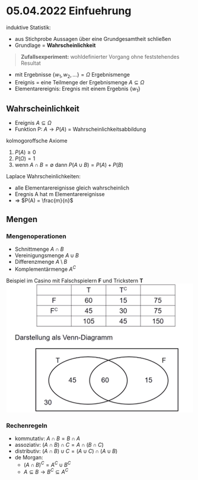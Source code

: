 # 05.04.2022 Einfuehrung

induktive Statistik:
- aus Stichprobe Aussagen über eine Grundgesamtheit schließen
- Grundlage = **Wahrscheinlichkeit**

> **Zufallsexperiment:** wohldefinierter Vorgang ohne feststehendes Resultat

- mit Ergebnisse $\{ w_{1}, w_{2},... \} = \Omega$  Ergebnismenge
- Ereignis = eine Teilmenge der Ergebnismenge $A \subseteq  \Omega$
- Elementarereignis: Eregnis mit einem Ergebnis $\{w_{1}\}$

## Wahrscheinlichkeit

- Ereignis $A \subseteq \Omega$
- Funktion P: $A \to P(A)$ = Wahrscheinlichkeitsabbildung

kolmogoroffsche Axiome
1. $P(A) \ge 0$
2. $P(\Omega) = 1$
3. wenn $A \cap B = \emptyset$ dann $P(A \cup B) = P(A) + P(B)$ 

 Laplace Wahrscheinlichkeiten:
- alle Elementarereignisse gleich wahrscheinlich
- Eregnis A hat m Elementarereignisse
- => $P(A) = \frac{m}{n}$ 

## Mengen

### Mengenoperationen
- Schnittmenge $A \cap B$
- Vereinigungsmenge $A \cup B$
- Differenzmenge $A \setminus B$ 
- Komplementärmenge $A^{C}$ 

Beispiel im Casino mit Falschspielern **F** und Trickstern **T**
![](images/2022-04-05_13.32.43.jpg)

### Rechenregeln
- kommutativ: $A \cap B = B \cap A$
- assoziativ: $(A \cap B) \cap C = A \cap (B \cap C)$
- distributiv: $(A \cap B) \cup C = (A \cup C) \cap (A \cup B)$
- de Morgan:
    - $(A \cap B)^{C}= A^{C} \cup B^{C}$
    - $A \subseteq B \to B^{C} \subseteq A^{C}$


